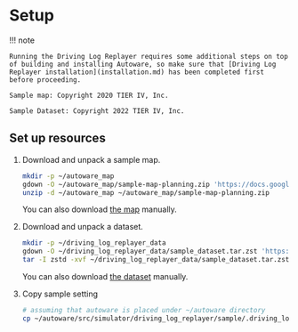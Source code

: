 # Setup

!!! note

    Running the Driving Log Replayer requires some additional steps on top of building and installing Autoware, so make sure that [Driving Log Replayer installation](installation.md) has been completed first before proceeding.

    Sample map: Copyright 2020 TIER IV, Inc.

    Sample Dataset: Copyright 2022 TIER IV, Inc.

## Set up resources

1. Download and unpack a sample map.

   ```bash
   mkdir -p ~/autoware_map
   gdown -O ~/autoware_map/sample-map-planning.zip 'https://docs.google.com/uc?export=download&id=1499_nsbUbIeturZaDj7jhUownh5fvXHd'
   unzip -d ~/autoware_map ~/autoware_map/sample-map-planning.zip
   ```

   You can also download [the map](https://drive.google.com/file/d/1499_nsbUbIeturZaDj7jhUownh5fvXHd/view) manually.

2. Download and unpack a dataset.

   ```bash
   mkdir -p ~/driving_log_replayer_data
   gdown -O ~/driving_log_replayer_data/sample_dataset.tar.zst 'https://docs.google.com/uc?export=download&id=1UjMWZj5Yc55O7BZiGHa0ikZGhwmcfPiS'
   tar -I zstd -xvf ~/driving_log_replayer_data/sample_dataset.tar.zst -C ~/driving_log_replayer_data/
   ```

   You can also download [the dataset](https://drive.google.com/file/d/1UjMWZj5Yc55O7BZiGHa0ikZGhwmcfPiS/view) manually.

3. Copy sample setting

   ```bash
   # assuming that autoware is placed under ~/autoware directory
   cp ~/autoware/src/simulator/driving_log_replayer/sample/.driving_log_replayer.config.toml ~/
   ```
